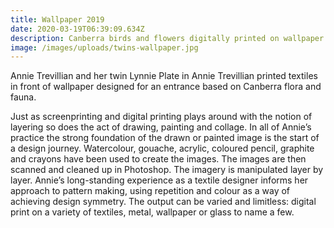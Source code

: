 ```yaml
---
title: Wallpaper 2019
date: 2020-03-19T06:39:09.634Z
description: Canberra birds and flowers digitally printed on wallpaper
image: /images/uploads/twins-wallpaper.jpg
---
```

Annie Trevillian and her twin Lynnie Plate in Annie Trevillian printed textiles in front of wallpaper designed for an entrance based on Canberra flora and fauna. 

Just as screenprinting and digital printing plays around with the notion of layering so does the act of drawing, painting and collage. In all of Annie’s practice the strong foundation of the drawn or painted image is the start of a design journey. Watercolour, gouache, acrylic, coloured pencil, graphite and crayons have been used to create the images. The images are then scanned and cleaned up in Photoshop. The imagery is manipulated layer by layer. Annie’s long-standing experience as a textile designer informs her approach to pattern making, using repetition and colour as a way of achieving design symmetry. The output can be varied and limitless: digital print on a variety of textiles, metal, wallpaper or glass to name a few.